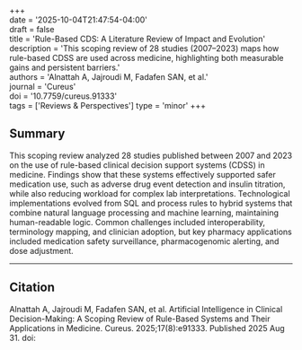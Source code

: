 +++  
date = '2025-10-04T21:47:54-04:00'  
draft = false  
title = 'Rule-Based CDS: A Literature Review of Impact and Evolution'  
description = 'This scoping review of 28 studies (2007–2023) maps how rule-based CDSS are used across medicine, highlighting both measurable gains and persistent barriers.'  
authors = 'Alnattah A, Jajroudi M, Fadafen SAN, et al.'  
journal = 'Cureus'  
doi = '10.7759/cureus.91333'  
tags = ['Reviews & Perspectives']
type = 'minor'
+++  

## Summary  
This scoping review analyzed 28 studies published between 2007 and 2023 on the use of rule-based clinical decision support systems (CDSS) in medicine. Findings show that these systems effectively supported safer medication use, such as adverse drug event detection and insulin titration, while also reducing workload for complex lab interpretations. Technological implementations evolved from SQL and process rules to hybrid systems that combine natural language processing and machine learning, maintaining human-readable logic. Common challenges included interoperability, terminology mapping, and clinician adoption, but key pharmacy applications included medication safety surveillance, pharmacogenomic alerting, and dose adjustment.  

---  

## Citation  
Alnattah A, Jajroudi M, Fadafen SAN, et al. Artificial Intelligence in Clinical Decision-Making: A Scoping Review of Rule-Based Systems and Their Applications in Medicine. Cureus. 2025;17(8):e91333. Published 2025 Aug 31. doi:
